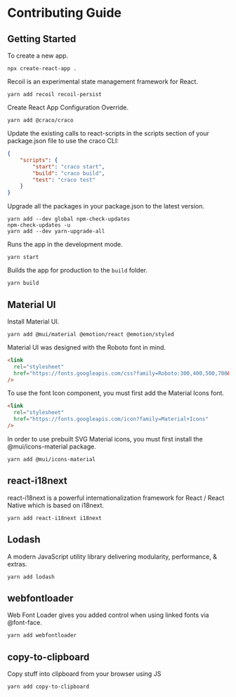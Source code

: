 # Contributing Guide

## Getting Started

To create a new app.

```shell
npx create-react-app .
```

Recoil is an experimental state management framework for React.

```shell
yarn add recoil recoil-persist
```

Create React App Configuration Override.

```shell
yarn add @craco/craco
```

Update the existing calls to react-scripts in the scripts section of your package.json file to use the craco CLI:

```json
{
    "scripts": {
        "start": "craco start",
        "build": "craco build",
        "test": "craco test"
    }
}
```

Upgrade all the packages in your package.json to the latest version.

```shell
yarn add --dev global npm-check-updates
npm-check-updates -u
yarn add --dev yarn-upgrade-all
```

Runs the app in the development mode.

```shell
yarn start
```

Builds the app for production to the `build` folder.

```shell
yarn build
```

## Material UI

Install Material UI.

```shell
yarn add @mui/material @emotion/react @emotion/styled
```

Material UI was designed with the Roboto font in mind.

```html
<link
  rel="stylesheet"
  href="https://fonts.googleapis.com/css?family=Roboto:300,400,500,700&display=swap"
/>
```

To use the font Icon component, you must first add the Material Icons font.

```html
<link
  rel="stylesheet"
  href="https://fonts.googleapis.com/icon?family=Material+Icons"
/>
```

In order to use prebuilt SVG Material icons, you must first install the @mui/icons-material package.

```shell
yarn add @mui/icons-material
```

## react-i18next

react-i18next is a powerful internationalization framework for React / React Native which is based on i18next.

```shell
yarn add react-i18next i18next
```

## Lodash

A modern JavaScript utility library delivering modularity, performance, & extras.

```shell
yarn add lodash
```

## webfontloader

Web Font Loader gives you added control when using linked fonts via @font-face.

```shell
yarn add webfontloader
```

## copy-to-clipboard

Copy stuff into clipboard from your browser using JS

```shell
yarn add copy-to-clipboard
```
